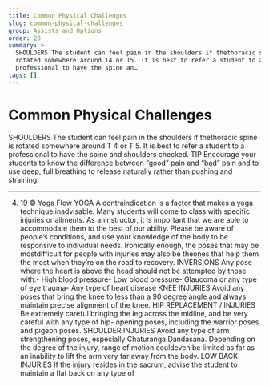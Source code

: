 ```yaml
---
title: Common Physical Challenges
slug: common-physical-challenges
group: Assists and Options
order: 28
summary: >-
  SHOULDERS The student can feel pain in the shoulders if thethoracic spine is
  rotated somewhere around T4 or T5. It is best to refer a student to a
  professional to have the spine an…
tags: []
---
```

# Common Physical Challenges

SHOULDERS The student can feel pain in the shoulders if thethoracic spine is rotated somewhere around T 4 or T
5. It is best to refer a student to a professional to have the spine and shoulders checked. TIP Encourage your students to know the difference between “good” pain and “bad” pain and to use deep, full breathing to release naturally rather than pushing and straining.
- --
4. 19 © Yoga Flow YOGA A contraindication is a factor that makes a yoga technique inadvisable. Many students will come to class with specific injuries or ailments. As aninstructor, it is important that we are able to accommodate them to the best of our ability. Please be aware of people’s conditions, and use your knowledge of the body to be responsive to individual needs. Ironically enough, the poses that may be mostdifficult for people with injuries may also be theones that help them the most when they’re on the road to recovery. INVERSIONS Any pose where the heart is above the head should not be attempted by those with:- High blood pressure- Low blood pressure- Glaucoma or any type of eye trauma- Any type of heart disease KNEE INJURIES Avoid any poses that bring the knee to less than a 90 degree angle and always maintain precise alignment of the knee. HIP REPLACEMENT / INJURIES Be extremely careful bringing the leg across the midline, and be very careful with any type of hip- opening poses, including the warrior poses and pigeon poses. SHOULDER INJURIES Avoid any type of arm strengthening poses, especially Chaturanga Dandasana. Depending on the degree of the injury, range of motion couldeven be limited as far as an inability to lift the arm very far away from the body. LOW BACK INJURIES If the injury resides in the sacrum, advise the student to maintain a flat back on any type of

